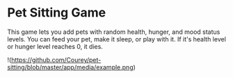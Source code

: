 # Pet Sitting Game

This game lets you add pets with random health, hunger, and mood status levels.
You can feed your pet, make it sleep, or play with it.
If it's health level or hunger level reaches 0, it dies.

!(https://github.com/Courey/pet-sitting/blob/master/app/media/example.png)
